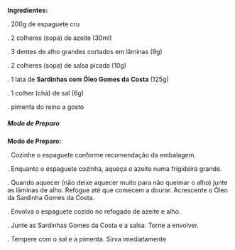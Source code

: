**Ingredientes:**

. 200g de espaguete cru

. 2 colheres (sopa) de azeite (30ml)

. 3 dentes de alho grandes cortados em lâminas (9g)

. 2 colheres (sopa) de salsa picada (10g)

. 1 lata de **Sardinhas com Óleo Gomes da** **Costa** (125g)

. 1 colher (chá) de sal (6g)

. pimenta do reino a gosto



##### Modo de Preparo

**Modo de Preparo:**

. Cozinhe o espaguete conforme recomendação da embalagem.

. Enquanto o espaguete cozinha, aqueça o azeite numa frigideira grande.

. Quando aquecer (não deixe aquecer muito para não queimar o alho) junte as lâminas de alho. Refogue até que comecem a dourar. Acrescente o Óleo da Sardinha Gomes da Costa.

. Envolva o espaguete cozido no refogado de azeite e alho.

. Junte as Sardinhas Gomes da Costa e a salsa. Torne a envolver.

. Tempere com o sal e a pimenta. Sirva imediatamente
